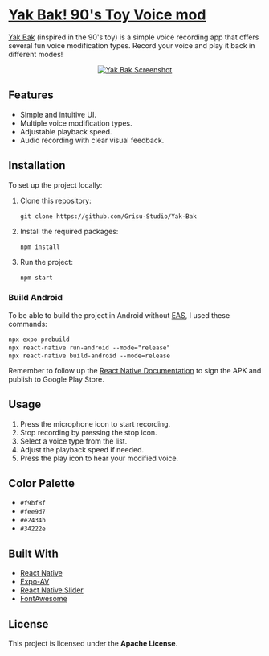 # [Yak Bak! 90's Toy Voice mod](https://play.google.com/store/apps/details?id=com.grisu.yakbak)

[Yak Bak](https://play.google.com/store/apps/details?id=com.grisu.yakbak) (inspired in the 90's toy) is a simple voice recording app that offers several fun voice modification types. Record your voice and play it back in different modes!

<p align="center">
   <a href="https://play.google.com/store/apps/details?id=com.grisu.yakbak">
      <img src="screenshots/Screenshot_0.png" alt="Yak Bak Screenshot" srcset="Yak-Bak-Screenshot" width="270px"/>
   </a>
</p>

## Features

- Simple and intuitive UI.
- Multiple voice modification types.
- Adjustable playback speed.
- Audio recording with clear visual feedback.

## Installation

To set up the project locally:

1. Clone this repository:
   ```
   git clone https://github.com/Grisu-Studio/Yak-Bak
   ```
2. Install the required packages:
   ```
   npm install
   ```
3. Run the project:
   ```
   npm start
   ```
### Build Android

To be able to build the project in Android without [EAS](https://docs.expo.dev/eas/), I used these commands:

```
npx expo prebuild
npx react-native run-android --mode="release"
npx react-native build-android --mode=release
```

Remember to follow up the [React Native Documentation](https://reactnative.dev/docs/signed-apk-android) to sign the APK and publish to Google Play Store.

## Usage

1. Press the microphone icon to start recording.
2. Stop recording by pressing the stop icon.
3. Select a voice type from the list.
4. Adjust the playback speed if needed.
5. Press the play icon to hear your modified voice.

## Color Palette

- `#f9bf8f`
- `#fee9d7`
- `#e2434b`
- `#34222e`

## Built With

- [React Native](https://reactnative.dev/)
- [Expo-AV](https://docs.expo.dev/versions/latest/sdk/av/)
- [React Native Slider](https://github.com/react-native-slider/react-native-slider)
- [FontAwesome](https://fontawesome.com/)

## License

This project is licensed under the **Apache License**.
